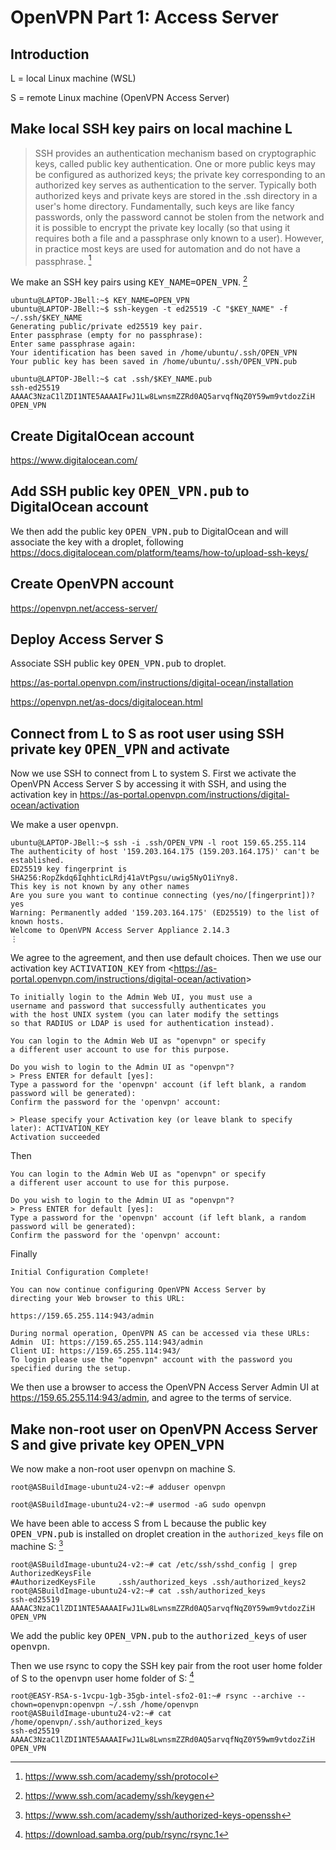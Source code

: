 # OpenVPN Part 1: Access Server

## Introduction

L = local Linux machine (WSL)

S = remote Linux machine (OpenVPN Access Server)

## Make local SSH key pairs on local machine L

> SSH provides an authentication mechanism based on cryptographic keys, called public key authentication.
> One or more public keys may be configured as authorized keys; the private key corresponding to an authorized key serves as authentication to the server.
> Typically both authorized keys and private keys are stored in the .ssh directory in a user's home directory.
> Fundamentally, such keys are like fancy passwords, only the password cannot be stolen from the network and it is possible to encrypt the private key locally
> (so that using it requires both a file and a passphrase only known to a user). However, in practice most keys are used for automation and do not have a passphrase. [^ssh]

[^ssh]: <https://www.ssh.com/academy/ssh/protocol>

We make an SSH key pairs using <tt>KEY_NAME=OPEN_VPN</tt>. [^ssh-key-gen]

[^ssh-key-gen]: <https://www.ssh.com/academy/ssh/keygen>

```console
ubuntu@LAPTOP-JBell:~$ KEY_NAME=OPEN_VPN
ubuntu@LAPTOP-JBell:~$ ssh-keygen -t ed25519 -C "$KEY_NAME" -f ~/.ssh/$KEY_NAME
Generating public/private ed25519 key pair.
Enter passphrase (empty for no passphrase):
Enter same passphrase again:
Your identification has been saved in /home/ubuntu/.ssh/OPEN_VPN
Your public key has been saved in /home/ubuntu/.ssh/OPEN_VPN.pub

ubuntu@LAPTOP-JBell:~$ cat .ssh/$KEY_NAME.pub
ssh-ed25519 AAAAC3NzaC1lZDI1NTE5AAAAIFwJ1Lw8LwnsmZZRd0AQ5arvqfNqZ0Y59wm9vtdozZiH OPEN_VPN
```

## Create DigitalOcean account

<https://www.digitalocean.com/>

## Add SSH public key <tt>OPEN_VPN.pub</tt> to DigitalOcean account

We then add the public key <tt>OPEN_VPN.pub</tt> to DigitalOcean and will associate the key with a droplet, following
<https://docs.digitalocean.com/platform/teams/how-to/upload-ssh-keys/>

## Create OpenVPN account

<https://openvpn.net/access-server/>

## Deploy Access Server S

Associate SSH public key <tt>OPEN_VPN.pub</tt> to droplet.

<https://as-portal.openvpn.com/instructions/digital-ocean/installation>

<https://openvpn.net/as-docs/digitalocean.html>

## Connect from L to S as root user using SSH private key <tt>OPEN_VPN</tt> and activate

Now we use SSH to connect from L to system S. First we activate the OpenVPN Access Server S by accessing it with SSH, and using the
activation key in <https://as-portal.openvpn.com/instructions/digital-ocean/activation>

We make a user <tt>openvpn</tt>.

```console
ubuntu@LAPTOP-JBell:~$ ssh -i .ssh/OPEN_VPN -l root 159.65.255.114
The authenticity of host '159.203.164.175 (159.203.164.175)' can't be established.
ED25519 key fingerprint is SHA256:RopZkdq6IqhhticLRdj41aVtPgsu/uwig5NyO1iYny8.
This key is not known by any other names
Are you sure you want to continue connecting (yes/no/[fingerprint])? yes
Warning: Permanently added '159.203.164.175' (ED25519) to the list of known hosts.
Welcome to OpenVPN Access Server Appliance 2.14.3
⋮
```

We agree to the agreement, and then use default choices. Then we use our activation key <tt>ACTIVATION_KEY</tt> from
<<https://as-portal.openvpn.com/instructions/digital-ocean/activation>>

```console
To initially login to the Admin Web UI, you must use a
username and password that successfully authenticates you
with the host UNIX system (you can later modify the settings
so that RADIUS or LDAP is used for authentication instead).

You can login to the Admin Web UI as "openvpn" or specify
a different user account to use for this purpose.

Do you wish to login to the Admin UI as "openvpn"?
> Press ENTER for default [yes]:
Type a password for the 'openvpn' account (if left blank, a random password will be generated):
Confirm the password for the 'openvpn' account:

> Please specify your Activation key (or leave blank to specify later): ACTIVATION_KEY
Activation succeeded
```

Then

```console
You can login to the Admin Web UI as "openvpn" or specify
a different user account to use for this purpose.

Do you wish to login to the Admin UI as "openvpn"?
> Press ENTER for default [yes]:
Type a password for the 'openvpn' account (if left blank, a random password will be generated):
Confirm the password for the 'openvpn' account:
```

Finally

```console
Initial Configuration Complete!

You can now continue configuring OpenVPN Access Server by
directing your Web browser to this URL:

https://159.65.255.114:943/admin

During normal operation, OpenVPN AS can be accessed via these URLs:
Admin  UI: https://159.65.255.114:943/admin
Client UI: https://159.65.255.114:943/
To login please use the "openvpn" account with the password you specified during the setup.
```

We then use a browser to access the OpenVPN Access Server Admin UI at <https://159.65.255.114:943/admin>, and agree to the
terms of service.

## Make non-root user on OpenVPN Access Server S and give private key OPEN_VPN

We now make a non-root user <tt>openvpn</tt> on machine S.

```console
root@ASBuildImage-ubuntu24-v2:~# adduser openvpn
```

```console
root@ASBuildImage-ubuntu24-v2:~# usermod -aG sudo openvpn
```

We have been able to access S from L because the public key <tt>OPEN_VPN.pub</tt> is installed on droplet creation in the `authorized_keys` file on machine S: [^authorized-keys]

[^authorized-keys]: <https://www.ssh.com/academy/ssh/authorized-keys-openssh>

```console
root@ASBuildImage-ubuntu24-v2:~# cat /etc/ssh/sshd_config | grep AuthorizedKeysFile
#AuthorizedKeysFile     .ssh/authorized_keys .ssh/authorized_keys2
root@ASBuildImage-ubuntu24-v2:~# cat .ssh/authorized_keys
ssh-ed25519 AAAAC3NzaC1lZDI1NTE5AAAAIFwJ1Lw8LwnsmZZRd0AQ5arvqfNqZ0Y59wm9vtdozZiH OPEN_VPN
```

We add the public key <tt>OPEN_VPN.pub</tt> to the <tt>authorized_keys</tt> of user <tt>openvpn</tt>.

Then we  use rsync to copy the SSH key pair from the root user home folder of S to the <tt>openvpn</tt> user home folder of S: [^rsync]

[^rsync]: <https://download.samba.org/pub/rsync/rsync.1>

```console
root@EASY-RSA-s-1vcpu-1gb-35gb-intel-sfo2-01:~# rsync --archive --chown=openvpn:openvpn ~/.ssh /home/openvpn
root@ASBuildImage-ubuntu24-v2:~# cat /home/openvpn/.ssh/authorized_keys
ssh-ed25519 AAAAC3NzaC1lZDI1NTE5AAAAIFwJ1Lw8LwnsmZZRd0AQ5arvqfNqZ0Y59wm9vtdozZiH OPEN_VPN
```

